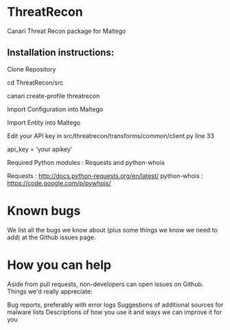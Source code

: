 ThreatRecon
===========

Canari Threat Recon package for Maltego

## Installation instructions:

Clone Repository

cd ThreatRecon/src

canari create-profile threatrecon

Import Configuration into Maltego

Import Entity into Maltego

Edit your API key in src/threatrecon/transforms/common/client.py line 33

api_key = 'your apikey'


Required Python modules : Requests and python-whois 

Requests     : http://docs.python-requests.org/en/latest/
python-whois : https://code.google.com/p/pywhois/


# Known bugs

We list all the bugs we know about (plus some things we know we need to add) at the Github issues page.

# How you can help

Aside from pull requests, non-developers can open issues on Github. Things we'd really appreciate:

Bug reports, preferably with error logs
Suggestions of additional sources for malware lists
Descriptions of how you use it and ways we can improve it for you
